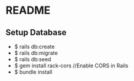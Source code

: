 # README

## Setup Database

- $ rails db:create
- $ rails db:migrate
- $ rails db:seed
- $ gem install rack-cors //Enable CORS in Rails
- $ bundle install
